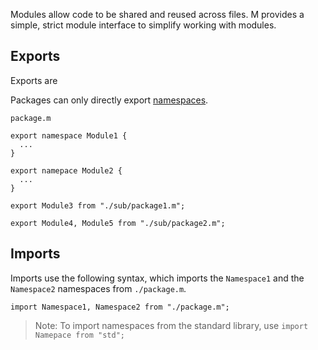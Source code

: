 Modules allow code to be shared and reused across files. M provides a simple, strict module interface to simplify working with modules.

## Exports

Exports are 

Packages can only directly export [namespaces](./namespace).

`package.m`
```
export namespace Module1 {
  ...
}

export namepace Module2 {
  ...
}

export Module3 from "./sub/package1.m";

export Module4, Module5 from "./sub/package2.m";
```
## Imports

Imports use the following syntax, which imports the `Namespace1` and the `Namespace2` namespaces from `./package.m`.

```
import Namespace1, Namespace2 from "./package.m";
```

> Note: To import namespaces from the standard library, use `import Namepace from "std";`
